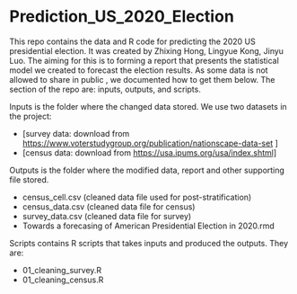 # Prediction_US_2020_Election

This repo contains the data and R code for predicting the 2020 US presidential election. It was created by Zhixing Hong, Lingyue Kong, Jinyu Luo. The aiming for this is to forming a report that presents the statistical model we created to forecast the election results. As some data is not allowed to share in public , we documented how to get them below. The section of the repo are: inputs, outputs, and scripts.


Inputs is the folder where the changed data stored. We use two datasets in the project:

- [survey data: download from https://www.voterstudygroup.org/publication/nationscape-data-set ]
- [census data: download from https://usa.ipums.org/usa/index.shtml]

Outputs is the folder where the modified data, report and other supporting file stored.

- census_cell.csv (cleaned data file used for post-stratification)
- census_data.csv (cleaned data file for census)
- survey_data.csv (cleaned data file for survey)
- Towards a forecasing of American Presidential Election in 2020.rmd

Scripts contains R scripts that takes inputs and produced the outputs.
They are:
- 01_cleaning_survey.R
- 01_cleaning_census.R
